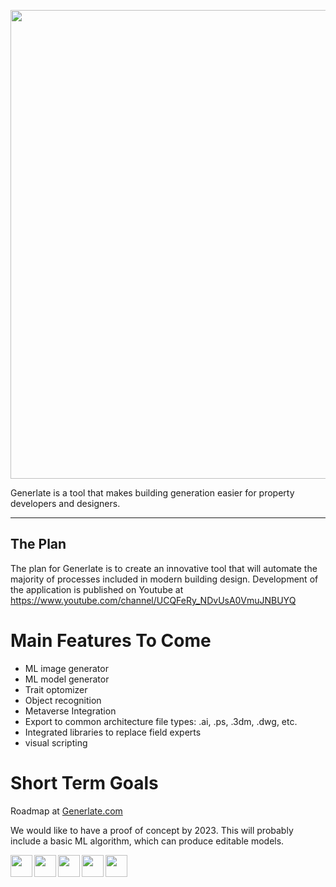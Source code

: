 <p align="center">
  <img width="750" src="https://user-images.githubusercontent.com/85384584/181403156-03e0fd11-b69a-4666-a6c8-9424b8ad3392.png">
</p>  







Generlate is a tool that makes building generation easier for property developers and designers.

---

## The Plan  
The plan for Generlate is to create an innovative tool that will automate the majority of processes included in modern building design. Development of the application is published on Youtube at https://www.youtube.com/channel/UCQFeRy_NDvUsA0VmuJNBUYQ

# Main Features To Come  
* ML image generator
* ML model generator
* Trait optomizer
* Object recognition
* Metaverse Integration
* Export to common architecture file types: .ai, .ps, .3dm, .dwg, etc.
* Integrated libraries to replace field experts
* visual scripting

# Short Term Goals  
Roadmap at [Generlate.com](generlate.com)  

We would like to have a proof of concept by 2023. This will probably include a basic ML algorithm, which can produce editable models.

<div float:"left">
<a href="https://www.linkedin.com/company/generlate"><img src="https://user-images.githubusercontent.com/85384584/149669335-ce24fffe-5bc8-4e62-bc9f-2d180a9e69ad.png" height="35"/></a>
<a href="https://www.facebook.com/profile.php?id=100077387796286"><img align="left" src="https://user-images.githubusercontent.com/85384584/149669296-969f8048-da85-4466-b21c-51928a7c376d.png" height="35"/></a>
<a href="https://www.youtube.com/channel/UCQFeRy_NDvUsA0VmuJNBUYQ"><img align="left" src="https://user-images.githubusercontent.com/85384584/139521953-3d7231f5-b53d-497f-b221-1e4d7613df39.png" height="35"/></a>
<a href="https://www.instagram.com/generlate3d/"><img height="35" align="left" src="https://user-images.githubusercontent.com/85384584/139521957-055bc508-2a68-4a60-9fbf-b1dcb231eced.png"/></a>
<a href="https://twitter.com/Generlate"><img align="left" height="35" src="https://user-images.githubusercontent.com/85384584/139521960-7601fd7a-1d83-4f80-9590-d91a31d36e29.png"/></a></div>



